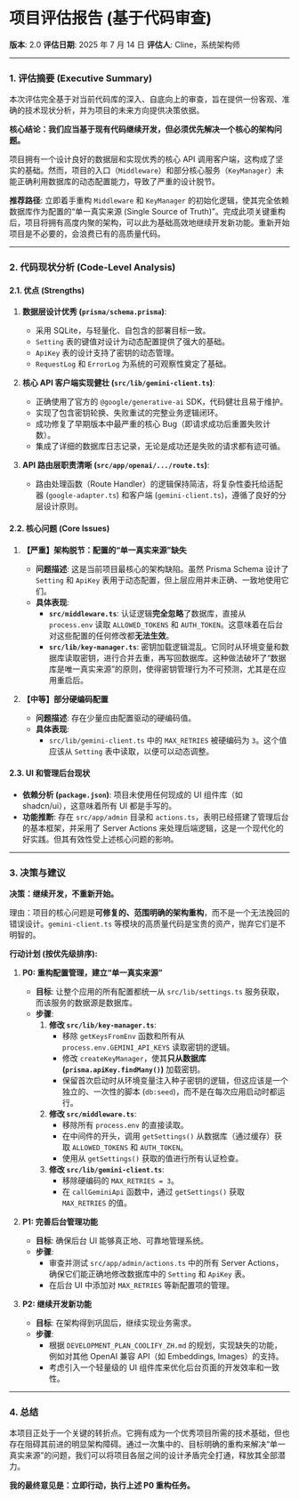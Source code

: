 # 项目评估报告 (基于代码审查)

**版本**: 2.0
**评估日期**: 2025 年 7 月 14 日
**评估人**: Cline，系统架构师

---

### 1. 评估摘要 (Executive Summary)

本次评估完全基于对当前代码库的深入、自底向上的审查，旨在提供一份客观、准确的技术现状分析，并为项目的未来方向提供决策依据。

**核心结论：我们应当基于现有代码继续开发，但必须优先解决一个核心的架构问题。**

项目拥有一个设计良好的数据层和实现优秀的核心 API 调用客户端，这构成了坚实的基础。然而，项目的入口（`Middleware`）和部分核心服务（`KeyManager`）未能正确利用数据库的动态配置能力，导致了严重的设计脱节。

**推荐路径**: 立即着手重构 `Middleware` 和 `KeyManager` 的初始化逻辑，使其完全依赖数据库作为配置的“单一真实来源 (Single Source of Truth)”。完成此项关键重构后，项目将拥有高度内聚的架构，可以此为基础高效地继续开发新功能。重新开始项目是不必要的，会浪费已有的高质量代码。

---

### 2. 代码现状分析 (Code-Level Analysis)

#### 2.1. 优点 (Strengths)

1.  **数据层设计优秀 (`prisma/schema.prisma`)**:

    - 采用 SQLite，与轻量化、自包含的部署目标一致。
    - `Setting` 表的键值对设计为动态配置提供了强大的基础。
    - `ApiKey` 表的设计支持了密钥的动态管理。
    - `RequestLog` 和 `ErrorLog` 为系统的可观察性奠定了基础。

2.  **核心 API 客户端实现健壮 (`src/lib/gemini-client.ts`)**:

    - 正确使用了官方的 `@google/generative-ai` SDK，代码健壮且易于维护。
    - 实现了包含密钥轮换、失败重试的完整业务逻辑闭环。
    - 成功修复了早期版本中最严重的核心 Bug（即请求成功后重置失败计数）。
    - 集成了详细的数据库日志记录，无论是成功还是失败的请求都有迹可循。

3.  **API 路由层职责清晰 (`src/app/openai/.../route.ts`)**:
    - 路由处理函数（Route Handler）的逻辑保持简洁，将复杂性委托给适配器 (`google-adapter.ts`) 和客户端 (`gemini-client.ts`)，遵循了良好的分层设计原则。

#### 2.2. 核心问题 (Core Issues)

1.  **【严重】架构脱节：配置的“单一真实来源”缺失**

    - **问题描述**: 这是当前项目最核心的架构缺陷。虽然 Prisma Schema 设计了 `Setting` 和 `ApiKey` 表用于动态配置，但上层应用并未正确、一致地使用它们。
    - **具体表现**:
      - **`src/middleware.ts`**: 认证逻辑**完全忽略**了数据库，直接从 `process.env` 读取 `ALLOWED_TOKENS` 和 `AUTH_TOKEN`。这意味着在后台对这些配置的任何修改都**无法生效**。
      - **`src/lib/key-manager.ts`**: 密钥加载逻辑混乱。它同时从环境变量和数据库读取密钥，进行合并去重，再写回数据库。这种做法破坏了“数据库是唯一真实来源”的原则，使得密钥管理行为不可预测，尤其是在应用重启后。

2.  **【中等】部分硬编码配置**
    - **问题描述**: 存在少量应由配置驱动的硬编码值。
    - **具体表现**:
      - `src/lib/gemini-client.ts` 中的 `MAX_RETRIES` 被硬编码为 `3`。这个值应该从 `Setting` 表中读取，以便可以动态调整。

#### 2.3. UI 和管理后台现状

- **依赖分析 (`package.json`)**: 项目未使用任何现成的 UI 组件库（如 shadcn/ui），这意味着所有 UI 都是手写的。
- **功能推断**: 存在 `src/app/admin` 目录和 `actions.ts`，表明已经搭建了管理后台的基本框架，并采用了 Server Actions 来处理后端逻辑，这是一个现代化的好实践。但其有效性受上述核心问题的影响。

---

### 3. 决策与建议

**决策：继续开发，不重新开始。**

理由：项目的核心问题是**可修复的、范围明确的架构重构**，而不是一个无法挽回的错误设计。`gemini-client.ts` 等模块的高质量代码是宝贵的资产，抛弃它们是不明智的。

**行动计划 (按优先级排序):**

1.  **P0: 重构配置管理，建立“单一真实来源”**

    - **目标**: 让整个应用的所有配置都统一从 `src/lib/settings.ts` 服务获取，而该服务的数据源是数据库。
    - **步骤**:
      1.  **修改 `src/lib/key-manager.ts`**:
          - 移除 `getKeysFromEnv` 函数和所有从 `process.env.GEMINI_API_KEYS` 读取密钥的逻辑。
          - 修改 `createKeyManager`，使其**只从数据库 (`prisma.apiKey.findMany()`)** 加载密钥。
          - 保留首次启动时从环境变量注入种子密钥的逻辑，但这应该是一个独立的、一次性的脚本 (`db:seed`)，而不是在每次应用启动时都运行。
      2.  **修改 `src/middleware.ts`**:
          - 移除所有 `process.env` 的直接读取。
          - 在中间件的开头，调用 `getSettings()` 从数据库（通过缓存）获取 `ALLOWED_TOKENS` 和 `AUTH_TOKEN`。
          - 使用从 `getSettings()` 获取的值进行所有认证检查。
      3.  **修改 `src/lib/gemini-client.ts`**:
          - 移除硬编码的 `MAX_RETRIES = 3`。
          - 在 `callGeminiApi` 函数中，通过 `getSettings()` 获取 `MAX_RETRIES` 的值。

2.  **P1: 完善后台管理功能**

    - **目标**: 确保后台 UI 能够真正地、可靠地管理系统。
    - **步骤**:
      - 审查并测试 `src/app/admin/actions.ts` 中的所有 Server Actions，确保它们能正确地修改数据库中的 `Setting` 和 `ApiKey` 表。
      - 在后台 UI 中添加对 `MAX_RETRIES` 等新配置项的管理。

3.  **P2: 继续开发新功能**
    - **目标**: 在架构得到巩固后，继续实现业务需求。
    - **步骤**:
      - 根据 `DEVELOPMENT_PLAN_COOLIFY_ZH.md` 的规划，实现缺失的功能，例如对其他 OpenAI 兼容 API（如 Embeddings, Images）的支持。
      - 考虑引入一个轻量级的 UI 组件库来优化后台页面的开发效率和一致性。

---

### 4. 总结

本项目正处于一个关键的转折点。它拥有成为一个优秀项目所需的技术基础，但也存在阻碍其前进的明显架构障碍。通过一次集中的、目标明确的重构来解决“单一真实来源”的问题，我们可以将项目各层之间的设计矛盾完全打通，释放其全部潜力。

**我的最终意见是：立即行动，执行上述 P0 重构任务。**
